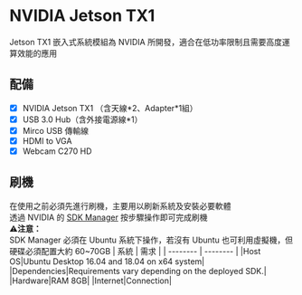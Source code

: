 # NVIDIA Jetson TX1
Jetson TX1 嵌入式系統模組為 NVIDIA 所開發，適合在低功率限制且需要高度運算效能的應用

## 配備
- [x] NVIDIA Jetson TX1 （含天線\*2、Adapter\*1組）
- [x] USB 3.0 Hub（含外接電源線\*1）
- [x] Mirco USB 傳輸線
- [x] HDMI to VGA
- [x] Webcam C270 HD

## 刷機
在使用之前必須先進行刷機，主要用以刷新系統及安裝必要軟體  
透過 NVIDIA 的 [SDK Manager](https://developer.nvidia.com/nvidia-sdk-manager) 按步驟操作即可完成刷機  
:warning:**注意：**  
SDK Manager 必須在 Ubuntu 系統下操作，若沒有 Ubuntu 也可利用虛擬機，但硬碟必須配置大約 60~70GB
| 系統 | 需求 |
| -------- | -------- |
|Host OS|Ubuntu Desktop 16.04 and 18.04 on x64 system|
|Dependencies|Requirements vary depending on the deployed SDK.|
|Hardware|RAM 8GB|
|Internet|Connection|

